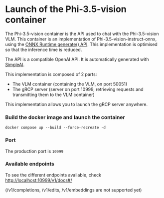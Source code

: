 # Launch of the Phi-3.5-vision container

The Phi-3.5-vision container is the API used to chat with the Phi-3.5-vision VLM.
This container is an implementation of Phi-3.5-vision-instruct-onnx, using the [ONNX Runtime generate() API](https://onnxruntime.ai/docs/genai/).
This implementation is optimised so that the inference time is reduced.

The API is a compatible OpenAI API. It is automatically generated with [SimpleAI](https://github.com/lhenault/simpleAI).

This implementation is composed of 2 parts:

* The VLM container (containing the VLM, on port 50051)
* The gRCP server (server on port 10999, retrieving requests and transmitting them to the VLM container)

This implementation allows you to launch the gRCP server anywhere.


### Build the docker image and launch the container

`docker compose up --build --force-recreate -d`

### Port

The production port is `10999`

### Available endpoints

To see the different endpoints available, check [http://localhost:10999/v1/docs#/](http://localhost:10999/v1/docs#/)

(/v1/completions, /v1/edits, /v1/embeddings are not supported yet)